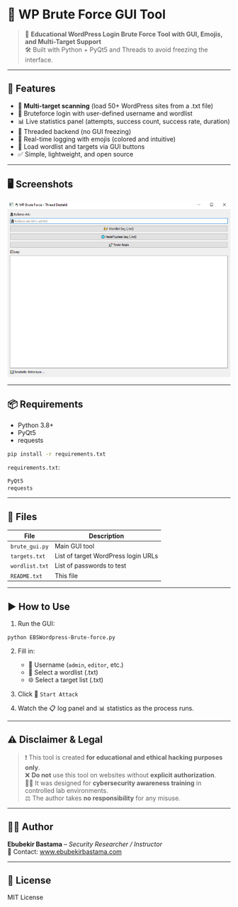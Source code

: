 # 🔐 WP Brute Force GUI Tool

> 🧪 **Educational WordPress Login Brute Force Tool with GUI, Emojis, and Multi-Target Support**  
> 🛠 Built with Python + PyQt5 and Threads to avoid freezing the interface.

---

## 🚀 Features

- 🔁 **Multi-target scanning** (load 50+ WordPress sites from a .txt file)
- 🔐 Bruteforce login with user-defined username and wordlist
- 📊 Live statistics panel (attempts, success count, success rate, duration)
- 🧵 Threaded backend (no GUI freezing)
- 📝 Real-time logging with emojis (colored and intuitive)
- 📂 Load wordlist and targets via GUI buttons
- ✅ Simple, lightweight, and open source

---

## 🖥️ Screenshots

![screenshot](https://raw.githubusercontent.com/ebubekirbastama/ebs-worpress-brute-force/refs/heads/main/syhmhfz.png)

---

## 📦 Requirements

- Python 3.8+
- PyQt5
- requests

```bash
pip install -r requirements.txt
```

`requirements.txt`:
```
PyQt5
requests
```

---

## 📁 Files

| File | Description |
|------|-------------|
| `brute_gui.py` | Main GUI tool |
| `targets.txt` | List of target WordPress login URLs |
| `wordlist.txt` | List of passwords to test |
| `README.txt` | This file |

---

## ▶️ How to Use

1. Run the GUI:

```bash
python EBSWordpress-Brute-force.py
```

2. Fill in:
   - 👤 Username (`admin`, `editor`, etc.)
   - 📂 Select a wordlist (.txt)
   - 🌐 Select a target list (.txt)

3. Click 🚀 `Start Attack`

4. Watch the 📋 log panel and 📊 statistics as the process runs.

---

## ⚠️ Disclaimer & Legal

> ❗ This tool is created **for educational and ethical hacking purposes only**.  
> ❌ **Do not** use this tool on websites without **explicit authorization**.  
> 🧑‍🏫 It was designed for **cybersecurity awareness training** in controlled lab environments.  
> ⚖️ The author takes **no responsibility** for any misuse.

---

## 👨‍💻 Author

**Ebubekir Bastama** – *Security Researcher / Instructor*  
📧 Contact: www.ebubekirbastama.com

---

## 🌟 License

MIT License
